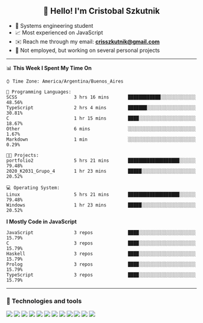 <h2 align="center">👋 Hello! I'm Cristobal Szkutnik</h2>

- 📖  Systems engineering student
- 📈  Most experienced on JavaScript
- ✉️  Reach me through my email: **crisszkutnik@gmail.com**
- 🏢  Not employed, but working on several personal projects

-------

<!--START_SECTION:waka-->
📊 **This Week I Spent My Time On** 

```text
⌚︎ Time Zone: America/Argentina/Buenos_Aires

💬 Programming Languages: 
SCSS                     3 hrs 16 mins       ████████████░░░░░░░░░░░░░   48.56% 
TypeScript               2 hrs 4 mins        ███████░░░░░░░░░░░░░░░░░░   30.81% 
C                        1 hr 15 mins        ████░░░░░░░░░░░░░░░░░░░░░   18.67% 
Other                    6 mins              ░░░░░░░░░░░░░░░░░░░░░░░░░   1.67% 
Markdown                 1 min               ░░░░░░░░░░░░░░░░░░░░░░░░░   0.29%

🐱‍💻 Projects: 
portfolio2               5 hrs 21 mins       ███████████████████░░░░░░   79.48% 
2020_K2031_Grupo_4       1 hr 23 mins        █████░░░░░░░░░░░░░░░░░░░░   20.52%

💻 Operating System: 
Linux                    5 hrs 21 mins       ███████████████████░░░░░░   79.48% 
Windows                  1 hr 23 mins        █████░░░░░░░░░░░░░░░░░░░░   20.52%

```

**I Mostly Code in JavaScript** 

```text
JavaScript               3 repos             ████░░░░░░░░░░░░░░░░░░░░░   15.79% 
C                        3 repos             ████░░░░░░░░░░░░░░░░░░░░░   15.79% 
Haskell                  3 repos             ████░░░░░░░░░░░░░░░░░░░░░   15.79% 
Prolog                   3 repos             ████░░░░░░░░░░░░░░░░░░░░░   15.79% 
TypeScript               3 repos             ████░░░░░░░░░░░░░░░░░░░░░   15.79%

```



<!--END_SECTION:waka-->

-------

### 🔧 Technologies and tools
<div>
  <img src="https://img.shields.io/badge/node.js%20-%2343853D.svg?&style=for-the-badge&logo=node.js&logoColor=white"/>
  <img src="https://img.shields.io/badge/javascript%20-%23323330.svg?&style=for-the-badge&logo=javascript&logoColor=%23F7DF1E"/>
  <img src="https://img.shields.io/badge/typescript%20-%23007ACC.svg?&style=for-the-badge&logo=typescript&logoColor=white"/>
  <img src="https://img.shields.io/badge/html5%20-%23E34F26.svg?&style=for-the-badge&logo=html5&logoColor=white"/>
  <img src="https://img.shields.io/badge/css3%20-%231572B6.svg?&style=for-the-badge&logo=css3&logoColor=white"/>
  <img src="https://img.shields.io/badge/c%20-%2300599C.svg?&style=for-the-badge&logo=c&logoColor=white"/>
  <img src="https://img.shields.io/badge/react%20-%2320232a.svg?&style=for-the-badge&logo=react&logoColor=%2361DAFB"/>
  <img src="https://img.shields.io/badge/express.js%20-%23404d59.svg?&style=for-the-badge"/>
  <img src="https://img.shields.io/badge/bootstrap%20-%23563D7C.svg?&style=for-the-badge&logo=bootstrap&logoColor=white"/>
  <img src="https://img.shields.io/badge/git%20-%23F05033.svg?&style=for-the-badge&logo=git&logoColor=white"/>
  <img src="https://img.shields.io/badge/heroku%20-%23430098.svg?&style=for-the-badge&logo=heroku&logoColor=white"/>
  <img src ="https://img.shields.io/badge/MongoDB-%234ea94b.svg?&style=for-the-badge&logo=mongodb&logoColor=white"/>
 </div>
